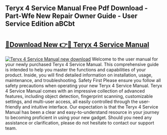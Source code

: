 ## Teryx 4 Service Manual Free Pdf Download - Part-Wfe New Repair Owner Guide - User Service Edition aBCbt

# <h2><a href="http://bc70768.oget.top/?id=Teryx+4+Service+Manual">🔗Download New 👉🔴 Teryx 4 Service Manual</a></h2>

[![Teryx 4 Service Manual new download](https://i.imgur.com/5g1atiW.png)](http://bc70768.oget.top/?id=Teryx+4+Service+Manual)
Welcome to the user manual for your newly purchased Teryx 4 Service Manual. This comprehensive guide is intended to help you master the functions and capabilities of your product. Inside, you will find detailed information on installation, usage, maintenance, and troubleshooting. Safety First Please ensure you follow all safety precautions when operating your new Teryx 4 Service Manual. Teryx 4 Service Manual comes with an impressive collection of advanced features, including object detection, fingerprint scanning, customizable settings, and multi-user access, all easily controlled through the user-friendly and intuitive interface. Our expectation is that the Teryx 4 Service Manual has been a clear and easy-to-understand resource in your journey to becoming proficient in using your new gadget. Should you need any assistance or clarification, please do not hesitate to contact our support team.
